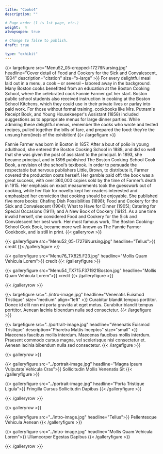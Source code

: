 ```yaml
---
title: "Cooks4"
description: ""

# Page order (1 is 1st page, etc.)
weight:  4
alwaysopen: true

# Change to false to publish.
draft: true

type: "exhibit"
---
```


{{< largefigure src="Menu52_05-cropped-17276Nursing.jpg"
                headline="Cover detail of Food and Cookery for the Sick and Convalescent, 1904"
                description="citation"
                size="x-large" >}}
For every delightful meal laid out in a menu, a cook – or several – labored away in the background. Many Boston cooks benefitted from an education at the Boston Cooking School, where the celebrated cook Fannie Farmer got her start. Boston public school students also received instruction in cooking at the Boston School Kitchens, which they could use in their private lives or parlay into paid work. For those without formal training, cookbooks like Mrs. Putnam's Receipt Book, and Young Housekeeper's Assistant (1858) included suggestions as to appropriate menus for large dinner parties.  While admiring these delightful menus, remember the cooks who wrote and tested recipes, pulled together the bills of fare, and prepared the food: they’re the unsung hero(ine)s of the exhibition!
{{< /largefigure >}}


Fannie Farmer was born in Boston in 1857. After a bout of polio in young adulthood, she entered the Boston Cooking School in 1888, and did so well that she was given the post of assistant to the principal. In 1893, she became principal, and in 1896 published The Boston Cooking-School Cook Book, a revision of the school’s textbook. In order to persuade the respectable but nervous publishers Little, Brown, to distribute it, Farmer covered the production costs herself. Her gamble paid off: the book was a great success, with over 360,000 copies sold by the time of Farmer’s death in 1915. Her emphasis on exact measurements took the guesswork out of cooking, while her flair for novelty kept her readers interested and emphasized her conviction that cooking should be enjoyable. She published five more books: Chafing Dish Possibilities (1898); Food and Cookery for the Sick and Convalescent (1904); What to Have for Dinner (1905); Catering for Special Occasions (1911); and A New Book of Cookery (1912). As a one time invalid herself, she considered Food and Cookery for the Sick and Convalescent her best work. Her most famous work, The Boston Cooking-School Cook Book, became more well-known as The Fannie Farmer Cookbook, and is still in print.
{{< galleryrow >}}

{{< galleryfigure src="Menu52_05-17276Nursing.jpg"
           headline="Tellus">}} credit
{{< /galleryfigure >}}

{{< galleryfigure src="Menu76_TX825.F23.jpg"
           headline="Mollis Quam Vehicula Lorem">}} credit
{{< /galleryfigure >}}

{{< galleryfigure src="Menu54_TX715.F371921Boston.jpg"
           headline="Mollis Quam Vehicula Lorem">}} credit
{{< /galleryfigure >}}

{{< /galleryrow >}}


{{< largefigure src="../intro-image.jpg"
                headline="Venenatis Euismod Tristique"
                size="medium"
                align="left" >}}
Curabitur blandit tempus porttitor. Donec id elit non mi porta gravida at eget metus. Curabitur blandit tempus porttitor. Aenean lacinia bibendum nulla sed consectetur.
{{< /largefigure >}}

{{< largefigure src="../portrait-image.jpg"
                headline="Venenatis Euismod Tristique"
                description="Pharetra Mattis Inceptos"
                size="small" >}}
Maecenas faucibus mollis interdum. Maecenas faucibus mollis interdum. Praesent commodo cursus magna, vel scelerisque nisl consectetur et. Aenean lacinia bibendum nulla sed consectetur.
{{< /largefigure >}}


{{< galleryrow >}}

{{< galleryfigure src="../portrait-image.jpg"
           headline="Magna Ipsum Vulputate Vehicula Cras">}} Sollicitudin Mollis Venenatis Sit
{{< /galleryfigure >}}

{{< galleryfigure src="../portrait-image.jpg"
           headline="Porta Tristique Ligula">}} Fringilla Cursus Sollicitudin Dapibus
{{< /galleryfigure >}}

{{< /galleryrow >}}


{{< galleryrow >}}

{{< galleryfigure src="../intro-image.jpg"
           headline="Tellus">}} Pellentesque Vehicula Aenean
{{< /galleryfigure >}}

{{< galleryfigure src="../intro-image.jpg"
           headline="Mollis Quam Vehicula Lorem">}} Ullamcorper Egestas Dapibus
{{< /galleryfigure >}}

{{< /galleryrow >}}